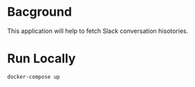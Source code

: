 # Bacground
This application will help to fetch Slack conversation hisotories.

# Run Locally
`docker-compose up`